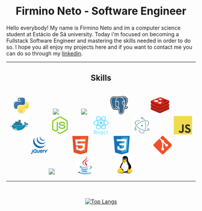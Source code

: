 <!--Introduction-->
<div align='center'>
<h1>Firmino Neto - Software Engineer</h1>
</div>
<p>
Hello everybody! My name is Firmino Neto and im a computer science student at Estácio de Sá university. Today i'm focused on becoming a Fullstack Software Engineer and mastering the skills needed in order to do so. I hope you all enjoy my projects here and if you want to contact me you can do so through my <a href="https://www.linkedin.com/in/firminoneto11/">linkedin</a>.
</p>
<hr>

<!--Skills-->
<div align='center'><h2>Skills</h2></div>
<br>
<div align='center'>

<img height="50" src="https://raw.githubusercontent.com/devicons/devicon/master/icons/python/python-original.svg">
    &nbsp;&nbsp;&nbsp;&nbsp;&nbsp;&nbsp;&nbsp;&nbsp;&nbsp;&nbsp;&nbsp;&nbsp;&nbsp;
    <img height="50" src="https://upload.wikimedia.org/wikipedia/de/0/0e/Django-logo.svg">
    &nbsp;&nbsp;&nbsp;&nbsp;&nbsp;&nbsp;&nbsp;&nbsp;&nbsp;&nbsp;&nbsp;&nbsp;&nbsp;
    <img height="50" src="https://miro.medium.com/max/2000/1*hRrsnPfpb5qbnCqc5uYrOA.png">
    &nbsp;&nbsp;&nbsp;&nbsp;&nbsp;&nbsp;&nbsp;&nbsp;&nbsp;&nbsp;&nbsp;&nbsp;&nbsp;
    <img height="50" src="https://raw.githubusercontent.com/devicons/devicon/master/icons/postgresql/postgresql-original.svg">
    &nbsp;&nbsp;&nbsp;&nbsp;&nbsp;&nbsp;&nbsp;&nbsp;&nbsp;&nbsp;&nbsp;&nbsp;&nbsp;
    <img height="50" src="https://raw.githubusercontent.com/devicons/devicon/master/icons/redis/redis-original.svg">
    &nbsp;&nbsp;&nbsp;&nbsp;&nbsp;&nbsp;&nbsp;&nbsp;&nbsp;&nbsp;&nbsp;&nbsp;&nbsp;
    <img height="50" src="https://raw.githubusercontent.com/devicons/devicon/master/icons/docker/docker-original.svg">
    &nbsp;&nbsp;&nbsp;&nbsp;&nbsp;&nbsp;&nbsp;&nbsp;&nbsp;&nbsp;&nbsp;&nbsp;&nbsp;
    <img height="50" src="https://raw.githubusercontent.com/devicons/devicon/master/icons/nodejs/nodejs-original.svg">
    &nbsp;&nbsp;&nbsp;&nbsp;&nbsp;&nbsp;&nbsp;&nbsp;&nbsp;&nbsp;&nbsp;&nbsp;&nbsp;
    <img height="50" src="https://raw.githubusercontent.com/devicons/devicon/master/icons/react/react-original-wordmark.svg">
    &nbsp;&nbsp;&nbsp;&nbsp;&nbsp;&nbsp;&nbsp;&nbsp;&nbsp;&nbsp;&nbsp;&nbsp;&nbsp;
    <img height="50" src="https://raw.githubusercontent.com/devicons/devicon/master/icons/electron/electron-original.svg">
    &nbsp;&nbsp;&nbsp;&nbsp;&nbsp;&nbsp;&nbsp;&nbsp;&nbsp;&nbsp;&nbsp;&nbsp;&nbsp;
    <img height="50" src="https://raw.githubusercontent.com/devicons/devicon/master/icons/javascript/javascript-original.svg">
    &nbsp;&nbsp;&nbsp;&nbsp;&nbsp;&nbsp;&nbsp;&nbsp;&nbsp;&nbsp;&nbsp;&nbsp;&nbsp;
    <img height="50" src="https://raw.githubusercontent.com/devicons/devicon/master/icons/jquery/jquery-plain-wordmark.svg">
    &nbsp;&nbsp;&nbsp;&nbsp;&nbsp;&nbsp;&nbsp;&nbsp;&nbsp;&nbsp;&nbsp;&nbsp;&nbsp;
    <img height="50" src="https://raw.githubusercontent.com/devicons/devicon/master/icons/html5/html5-original.svg">
    &nbsp;&nbsp;&nbsp;&nbsp;&nbsp;&nbsp;&nbsp;&nbsp;&nbsp;&nbsp;&nbsp;&nbsp;&nbsp;
    <img height="50" src="https://raw.githubusercontent.com/devicons/devicon/master/icons/css3/css3-original.svg">
    &nbsp;&nbsp;&nbsp;&nbsp;&nbsp;&nbsp;&nbsp;&nbsp;&nbsp;&nbsp;&nbsp;&nbsp;&nbsp;
    <img height="50" src="https://raw.githubusercontent.com/devicons/devicon/master/icons/git/git-original.svg">
    &nbsp;&nbsp;&nbsp;&nbsp;&nbsp;&nbsp;&nbsp;&nbsp;&nbsp;&nbsp;&nbsp;&nbsp;&nbsp;
<img height='50' src='https://www.vectorlogo.zone/logos/github/github-tile.svg'>&nbsp;&nbsp;&nbsp;&nbsp;&nbsp;&nbsp;&nbsp;&nbsp;&nbsp;&nbsp;&nbsp;&nbsp;&nbsp;
<img height='50' src='https://raw.githubusercontent.com/devicons/devicon/master/icons/java/java-original.svg'>&nbsp;&nbsp;&nbsp;&nbsp;&nbsp;&nbsp;&nbsp;&nbsp;&nbsp;&nbsp;&nbsp;&nbsp;&nbsp;
<img height='50' src='https://raw.githubusercontent.com/devicons/devicon/master/icons/linux/linux-original.svg'>&nbsp;&nbsp;&nbsp;&nbsp;&nbsp;&nbsp;&nbsp;&nbsp;&nbsp;&nbsp;&nbsp;&nbsp;&nbsp;

</div>
<hr/>
<br>
<!--Most Used languages-->
<div align='center'>

[![Top Langs](https://github-readme-stats.vercel.app/api/top-langs/?username=firminoneto11&show_icons=true&theme=radical)](https://github.com/anuraghazra/github-readme-stats)

</div>

<!--
<img height="50" src="https://www.vectorlogo.zone/logos/sqlite/sqlite-ar21.svg">
&nbsp;&nbsp;&nbsp;&nbsp;&nbsp;&nbsp;&nbsp;&nbsp;&nbsp;&nbsp;&nbsp;&nbsp;&nbsp;
<img height="50" src="https://raw.githubusercontent.com/devicons/devicon/master/icons/mysql/mysql-original.svg">
&nbsp;&nbsp;&nbsp;&nbsp;&nbsp;&nbsp;&nbsp;&nbsp;&nbsp;&nbsp;&nbsp;&nbsp;&nbsp;
-->
